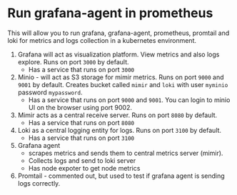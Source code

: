 # Run grafana-agent in prometheus
This will allow you to run grafana, grafana-agent, prometheus, promtail and loki for metrics and logs collection in a kubernetes environment.

1. Grafana will act as visualization platform. View metrics and also logs explore. Runs on port `3000` by default.
    - Has a service that runs on port `3000`
2. Minio - will act as S3 storage for mimir metrics. Runs on port `9000` and `9001` by default. Creates bucket called `mimir` and `loki` with user `myminio` password `mypassword`.
    - Has a service that runs on port `9000` and `9001`. You can login to minio UI on the browser using port 9002.
3. Mimir acts as a central receive server. Runs on port `8080` by default.
    - Has a service that runs on port `8080`
4. Loki as a central logging entity for logs. Runs on port `3100` by default.
    - Has a service that runs on port `3100`
5. Grafana agent
    - scrapes metrics and sends them to central metrics server (mimir).
    - Collects logs and send to loki server
    - Has node expoter to get node metrics
6. Promtail - commented out, but used to test if grafana agent is sending logs correctly.

